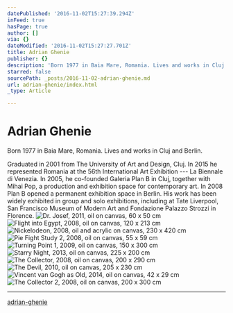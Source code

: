 ```yaml
---
datePublished: '2016-11-02T15:27:39.294Z'
inFeed: true
hasPage: true
author: []
via: {}
dateModified: '2016-11-02T15:27:27.701Z'
title: Adrian Ghenie
publisher: {}
description: 'Born 1977 in Baia Mare, Romania. Lives and works in Cluj and Berlin. '
starred: false
sourcePath: _posts/2016-11-02-adrian-ghenie.md
url: adrian-ghenie/index.html
_type: Article

---
```

# Adrian Ghenie

Born 1977 in Baia Mare, Romania. Lives and works in Cluj and Berlin. 

Graduated in 2001 from The University of Art and Design, Cluj. In 2015 he represented Romania at the 56th International Art Exhibition --- La Biennale di Venezia. In 2005, he co-founded Galeria Plan B in Cluj, together with Mihai Pop, a production and exhibition space for contemporary art. In 2008 Plan B opened a permanent exhibition space in Berlin. His work has been widely exhibited in group and solo exhibitions, including at Tate Liverpool, San Francisco Museum of Modern Art and Fondazione Palazzo Strozzi in Florence.
![Dr. Josef, 2011, oil on canvas, 60 x 50 cm](https://the-grid-user-content.s3-us-west-2.amazonaws.com/738ea09b-04fe-4d5e-b5d9-0532766c3583.jpg)
![Flight into Egypt, 2008, oil on canvas, 120 x 213 cm](https://the-grid-user-content.s3-us-west-2.amazonaws.com/be53d5a7-607d-4c72-86be-d08e757f198c.jpg)
![Nickelodeon, 2008, oil and acrylic on canvas, 230 x 420 cm](https://the-grid-user-content.s3-us-west-2.amazonaws.com/31bf6166-98eb-402a-953a-a6ce53931594.jpg)
![Pie Fight Study 2, 2008, oil on canvas, 55 x 59 cm](https://the-grid-user-content.s3-us-west-2.amazonaws.com/1ef2d332-ecb6-4059-b4b3-58b002dec5ea.jpg)
![Turning Point 1, 2009, oil on canvas, 150 x 300 cm](https://the-grid-user-content.s3-us-west-2.amazonaws.com/0577a523-b413-4f5b-a335-b99a809e730a.jpg)
![
Starry Night, 2013, oil on canvas, 225 x 200 cm](https://the-grid-user-content.s3-us-west-2.amazonaws.com/e04bab57-0fbf-47f1-b93c-40a90a8a2bf9.jpg)
![The Collector, 2008, oil on canvas, 200 x 290 cm](https://the-grid-user-content.s3-us-west-2.amazonaws.com/7b0f02c6-31a7-4dc0-a017-db4781c337bd.jpg)
![The Devil, 2010, oil on canvas, 205 x 230 cm](https://the-grid-user-content.s3-us-west-2.amazonaws.com/37dfe0c1-c54a-4dca-83a0-4545522c4bab.jpg)
![Vincent van Gogh as Old, 2014, oil on canvas, 42 x 29 cm  ](https://the-grid-user-content.s3-us-west-2.amazonaws.com/e2213c63-10ab-413c-87c7-7dbe8be0eec4.jpg)
![The Collector 2, 2008, oil on canvas, 200 x 300 cm](https://the-grid-user-content.s3-us-west-2.amazonaws.com/454dc221-aee2-4d85-878c-fa96fc34fabc.jpg)

---

[adrian-ghenie][0]

[0]: http://www.plan-b.ro/index.php?/adrian-ghenie/